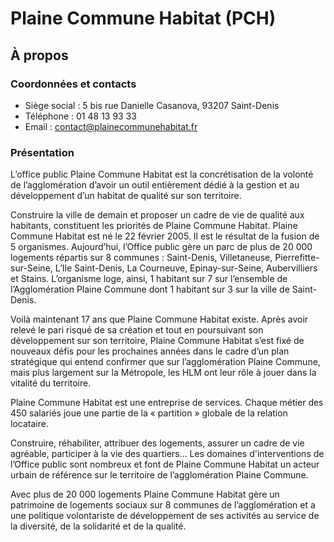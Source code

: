 # Plaine Commune Habitat (PCH)

## À propos

### Coordonnées et contacts

- Siège social : 5 bis rue Danielle Casanova, 93207 Saint-Denis
- Téléphone : 01 48 13 93 33
- Email : contact@plainecommunehabitat.fr

### Présentation

L’office public Plaine Commune Habitat est la concrétisation de la volonté de l’agglomération d’avoir un outil entièrement dédié à la gestion et au développement d’un habitat de qualité sur son territoire.

Construire la ville de demain et proposer un cadre de vie de qualité aux habitants, constituent les priorités de Plaine Commune Habitat.
Plaine Commune Habitat est né le 22 février 2005. Il est le résultat de la fusion de 5 organismes. Aujourd’hui, l’Office public gère un parc de plus de 20 000 logements répartis sur 8 communes : Saint-Denis, Villetaneuse, Pierrefitte-sur-Seine, L’Ile Saint-Denis, La Courneuve, Epinay-sur-Seine, Aubervilliers et Stains. L’organisme loge, ainsi, 1 habitant sur 7 sur l’ensemble de l’Agglomération Plaine Commune dont 1 habitant sur 3 sur la ville de Saint-Denis.

Voilà maintenant 17 ans que Plaine Commune Habitat existe. Après avoir relevé le pari risqué de sa création et tout en poursuivant son développement sur son territoire, Plaine Commune Habitat s’est fixé de nouveaux défis pour les prochaines années dans le cadre d’un plan stratégique qui entend confirmer que sur l’agglomération Plaine Commune, mais plus largement sur la Métropole, les HLM ont leur rôle à jouer dans la vitalité du territoire.

Plaine Commune Habitat est une entreprise de services. Chaque métier des 450 salariés joue une partie de la « partition » globale de la relation locataire.

Construire, réhabiliter, attribuer des logements, assurer un cadre de vie agréable, participer à la vie des quartiers... Les domaines d'interventions de l’Office public sont nombreux et font de Plaine Commune Habitat un acteur urbain de référence sur le territoire de l’agglomération Plaine Commune.

Avec plus de 20 000 logements Plaine Commune Habitat gère un patrimoine de logements sociaux sur 8 communes de l’agglomération et a une politique volontariste de développement de ses activités au service de la diversité, de la solidarité et de la qualité.
